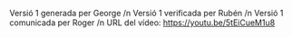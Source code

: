 Versió 1 generada per George /n
Versió 1 verificada per Rubén /n
Versió 1 comunicada per Roger /n
URL del vídeo: https://youtu.be/5tEiCueM1u8

